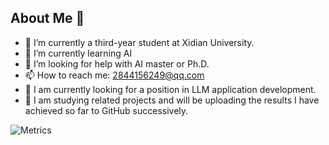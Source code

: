 ## About Me 👋
- 🔭 I’m currently a third-year student at Xidian University.
- 🌱 I’m currently learning AI
- 🤔 I’m looking for help with  AI master or Ph.D. 
- 📫 How to reach me: 2844156249@qq.com
- 🎉 I am currently looking for a position in LLM application development.
- 👯 I am studying related projects and will be uploading the results I have achieved so far to GitHub successively.


<!--
**KashiwaByte/KashiwaByte** is a ✨ _special_ ✨ repository because its `README.md` (this file) appears on your GitHub profile.

Here are some ideas to get you started:
      
- 🔭 I’m currently working on 西安电子科技大学
- 🌱 I’m currently learning AI（人工智能专业）
- 🤔 I’m looking for help with  AI master
- 📫 How to reach me: qq 2844156249
-->

![Metrics](/github-metrics.svg)
